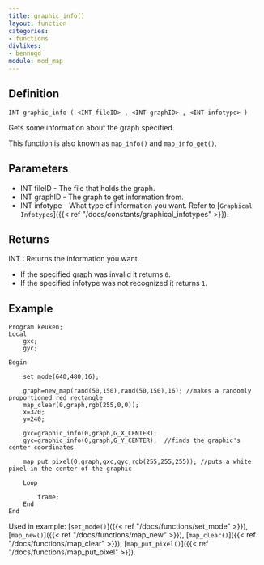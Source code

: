 ```yaml
---
title: graphic_info()
layout: function
categories:
- functions
divlikes:
- bennugd
module: mod_map
---
```


## Definition

    INT graphic_info ( <INT fileID> , <INT graphID> , <INT infotype> )

Gets some information about the graph specified.

This function is also known as `map_info()` and `map_info_get()`.

## Parameters

- INT fileID - The file that holds the graph.
- INT graphID - The graph to get information from.
- INT infotype - What type of information you want. Refer to [`Graphical Infotypes`]({{< ref "/docs/constants/graphical_infotypes" >}}).

## Returns

INT : Returns the information you want.

- If the specified graph was invalid it returns `0`.
- If the specified infotype was not recognized it returns `1`.

## Example

```
Program keuken;
Local
    gxc;
    gyc;

Begin

    set_mode(640,480,16);

    graph=new_map(rand(50,150),rand(50,150),16); //makes a randomly proportioned red rectangle
    map_clear(0,graph,rgb(255,0,0));
    x=320;
    y=240;

    gxc=graphic_info(0,graph,G_X_CENTER);
    gyc=graphic_info(0,graph,G_Y_CENTER);  //finds the graphic's center coordinates

    map_put_pixel(0,graph,gxc,gyc,rgb(255,255,255)); //puts a white pixel in the center of the graphic

    Loop

        frame;
    End
End
```

Used in example: [`set_mode()`]({{< ref "/docs/functions/set_mode" >}}), [`map_new()`]({{< ref "/docs/functions/map_new" >}}), [`map_clear()`]({{< ref "/docs/functions/map_clear" >}}), [`map_put_pixel()`]({{< ref "/docs/functions/map_put_pixel" >}}).
